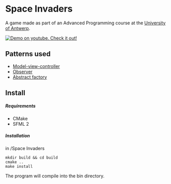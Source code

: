 # Space Invaders
A game made as part of an Advanced Programming course at the [University of Antwerp](https://www.uantwerpen.be/popup/opleidingsonderdeel.aspx?catalognr=1001WETGPR&taal=en&aj=2014).

[![Demo on youtube. Check it out!](http://i.imgur.com/F0Iby3n.png)](https://www.youtube.com/watch?v=iJg3N-_RKMg "Demo on youtube. Check it out!")

## Patterns used
* [Model-view-controller](https://en.wikipedia.org/wiki/Model%E2%80%93view%E2%80%93controller)
* [Observer](https://en.wikipedia.org/wiki/Observer_pattern)
* [Abstract factory](https://en.wikipedia.org/wiki/Abstract_factory_pattern)

## Install
##### Requirements
* CMake
* SFML 2

##### Installation
in /Space Invaders
```
mkdir build && cd build
cmake ..
make install
```

The program will compile into the bin directory.
